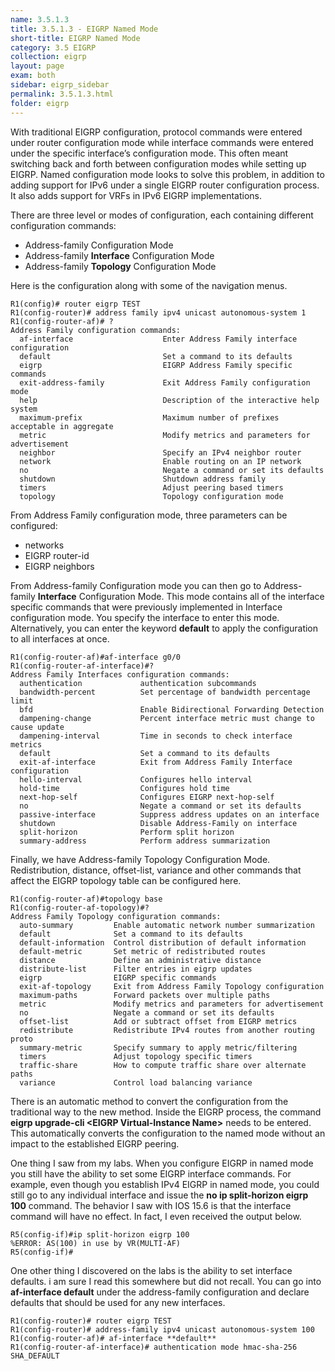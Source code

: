 ```yaml
---
name: 3.5.1.3
title: 3.5.1.3 - EIGRP Named Mode
short-title: EIGRP Named Mode
category: 3.5 EIGRP
collection: eigrp
layout: page
exam: both
sidebar: eigrp_sidebar
permalink: 3.5.1.3.html
folder: eigrp
---
```

With traditional EIGRP configuration, protocol commands were entered under router configuration mode while interface commands were entered under the specific interface’s configuration mode. This often meant switching back and forth between configuration modes while setting up EIGRP.  Named configuration mode looks to solve this problem, in addition to adding support for IPv6 under a single EIGRP router configuration process. It also adds support for VRFs in IPv6 EIGRP implementations.

There are three level or modes of configuration, each containing different configuration commands:
- Address-family Configuration Mode
- Address-family **Interface** Configuration Mode
- Address-family **Topology** Configuration Mode

Here is the configuration along with some of the navigation menus.
```
R1(config)# router eigrp TEST
R1(config-router)# address family ipv4 unicast autonomous-system 1
R1(config-router-af)# ?
Address Family configuration commands:
  af-interface                    Enter Address Family interface configuration
  default                         Set a command to its defaults
  eigrp                           EIGRP Address Family specific commands
  exit-address-family             Exit Address Family configuration mode
  help                            Description of the interactive help system
  maximum-prefix                  Maximum number of prefixes acceptable in aggregate
  metric                          Modify metrics and parameters for advertisement
  neighbor                        Specify an IPv4 neighbor router
  network                         Enable routing on an IP network
  no                              Negate a command or set its defaults
  shutdown                        Shutdown address family
  timers                          Adjust peering based timers
  topology                        Topology configuration mode
```
From Address Family configuration mode, three parameters can be configured:
- networks
- EIGRP router-id
- EIGRP neighbors

From Address-family Configuration mode you can then go to Address-family **Interface** Configuration Mode. This mode contains all of the interface specific commands that were previously implemented in Interface configuration mode. You specify the interface to enter this mode. Alternatively, you can enter the keyword **default** to apply the configuration to all interfaces at once.
```
R1(config-router-af)#af-interface g0/0
R1(config-router-af-interface)#?
Address Family Interfaces configuration commands:
  authentication             authentication subcommands
  bandwidth-percent          Set percentage of bandwidth percentage limit
  bfd                        Enable Bidirectional Forwarding Detection
  dampening-change           Percent interface metric must change to cause update
  dampening-interval         Time in seconds to check interface metrics
  default                    Set a command to its defaults
  exit-af-interface          Exit from Address Family Interface configuration
  hello-interval             Configures hello interval
  hold-time                  Configures hold time
  next-hop-self              Configures EIGRP next-hop-self
  no                         Negate a command or set its defaults
  passive-interface          Suppress address updates on an interface
  shutdown                   Disable Address-Family on interface
  split-horizon              Perform split horizon
  summary-address            Perform address summarization
```

Finally, we have Address-family Topology Configuration Mode. Redistribution, distance, offset-list, variance and other commands that affect the EIGRP topology table can be configured here.
```
R1(config-router-af)#topology base
R1(config-router-af-topology)#?
Address Family Topology configuration commands:
  auto-summary         Enable automatic network number summarization
  default              Set a command to its defaults
  default-information  Control distribution of default information
  default-metric       Set metric of redistributed routes
  distance             Define an administrative distance
  distribute-list      Filter entries in eigrp updates
  eigrp                EIGRP specific commands
  exit-af-topology     Exit from Address Family Topology configuration
  maximum-paths        Forward packets over multiple paths
  metric               Modify metrics and parameters for advertisement
  no                   Negate a command or set its defaults
  offset-list          Add or subtract offset from EIGRP metrics
  redistribute         Redistribute IPv4 routes from another routing proto
  summary-metric       Specify summary to apply metric/filtering
  timers               Adjust topology specific timers
  traffic-share        How to compute traffic share over alternate paths
  variance             Control load balancing variance
```

There is an automatic method to convert the configuration from the traditional way to the new method. Inside the EIGRP process, the command
**eigrp upgrade-cli \<EIGRP Virtual-Instance Name\>** needs to be entered. This automatically converts the configuration to the named mode without an impact to the established EIGRP peering.

One thing I saw from my labs. When you configure EIGRP in named mode you still have the ability to set some EIGRP interface commands. For example, even though you establish IPv4 EIGRP in named mode, you could still go to any individual interface and issue the **no ip split-horizon eigrp 100** command. The behavior I saw with IOS 15.6 is that the interface command will have no effect. In fact, I even received the output below.
```
R5(config-if)#ip split-horizon eigrp 100
%ERROR: AS(100) in use by VR(MULTI-AF)
R5(config-if)#
```

One other thing I discovered on the labs is the ability to set interface defaults. i am sure I read this somewhere but did not recall. You can go into **af-interface default** under the address-family configuration and declare defaults that should be used for any new interfaces.
```
R1(config-router)# router eigrp TEST
R1(config-router)# address-family ipv4 unicast autonomous-system 100
R1(config-router-af)# af-interface **default**
R1(config-router-af-interface)# authentication mode hmac-sha-256 SHA_DEFAULT
```
